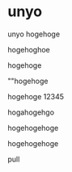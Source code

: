 # unyo
unyo
hogehoge

hogehoghoe

hogehoge

""hogehoge

hogehoge
12345

hogahogehgo

hogehogehoge

hogehogehoge

pull
